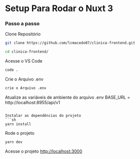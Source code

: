 
# Setup Para Rodar o Nuxt 3

### Passo a passo
Clone Repositório
```sh
git clone https://github.com/lcmacedo07/clinica-frontend.git
```

```sh
cd clinica-frontend/
```

Acesse o VS Code
```sh
code .
```
Crie o Arquivo .env
```sh
crie o Arquivo .env
```

Atualize as variáveis de ambiente do arquivo .env
BASE_URL = http://localhost:8955/api/v1
```

Instalar as dependências do projeto
```sh
yarn install
```

Rode o projeto
```sh
yarn dev
```

Acesse o projeto
[http://localhost:3000](http://localhost:3000)
